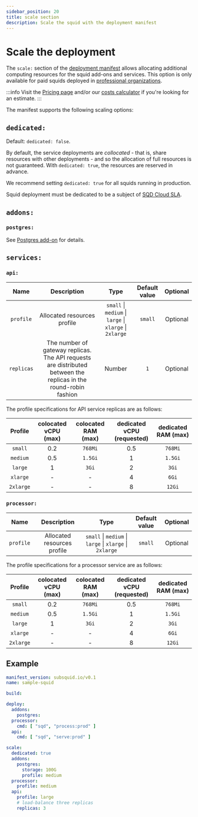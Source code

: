 ```yaml
---
sidebar_position: 20
title: scale section
description: Scale the squid with the deployment manifest
---
```


# Scale the deployment

The `scale:` section of the [deployment manifest](/cloud/reference/manifest) allows allocating additional computing resources for the squid add-ons and services. This option is only available for paid squids deployed in [professional organizations](/cloud/resources/organizations/#professional-organizations).

:::info
Visit the [Pricing page](/cloud/pricing) and/or our [costs calculator](https://subsquid.io/subsquid-cloud#calculator) if you're looking for an estimate.
:::

The manifest supports the following scaling options:

## `dedicated:` 

Default: `dedicated: false`. 

By default, the service deployments are _collocated_ - that is, share resources with other deployments - and so the allocation of full resources is not guaranteed. With `dedicated: true`, the resources are reserved in advance.

We recommend setting `dedicated: true` for all squids running in production.

Squid deployment must be dedicated to be a subject of [SQD Cloud SLA](/cloud/pricing).

## `addons:`

### `postgres:`

See [Postgres add-on](/cloud/reference/pg) for details.

## `services:`

### `api:`

| Name        | Description  | Type      |Default value  | Optional   |  
|:-----------:|:------------:|:---------:|:--------------:|:----------:|
| `profile`  | Allocated resources profile              |  `small` \| `medium` \| `large` \| `xlarge` \| `2xlarge` | `small`         |   Optional     |
| `replicas`  | The number of gateway replicas. The API requests are distributed between the replicas in the round-robin fashion        | Number    |  `1`          |   Optional     |

The profile specifications for API service replicas are as follows:

| Profile | colocated vCPU (max) | colocated RAM (max) | dedicated vCPU (requested) | dedicated RAM (max) |
|:----:|:----:|:-------:|:-----:|:------:|
|`small`| 0.2 | `768Mi` | 0.5 | `768Mi` |
| `medium`| 0.5 | `1.5Gi` | 1 |  `1.5Gi` |
| `large` | 1 | `3Gi`| 2 | `3Gi` |
| `xlarge` | - | - | 4 | `6Gi` |
| `2xlarge` | - | - | 8 | `12Gi` |

### `processor:`

| Name        | Description  | Type      |Default value  | Optional   |  
|:-----------:|:------------:|:---------:|:--------------:|:----------:|
| `profile`  | Allocated resources profile      |  `small` \| `medium` \| `large` \| `xlarge` \| `2xlarge` | `small`         |   Optional     |

The profile specifications for a processor service are as follows:

| Profile | colocated vCPU (max) | colocated RAM (max) | dedicated vCPU (requested) | dedicated RAM (max) |
|:----:|:----:|:-------:|:-----:|:------:|
|`small`| 0.2 | `768Mi` | 0.5 | `768Mi` |
| `medium`| 0.5 | `1.5Gi` | 1 |  `1.5Gi` |
| `large` | 1 | `3Gi`| 2 | `3Gi` |
| `xlarge` | - | - | 4 | `6Gi` |
| `2xlarge` | - | - | 8 | `12Gi` |


## Example

```yaml title="squid.yaml"
manifest_version: subsquid.io/v0.1
name: sample-squid

build: 

deploy:
  addons:
    postgres: 
  processor:
    cmd: [ "sqd", "process:prod" ]
  api:
    cmd: [ "sqd", "serve:prod" ]

scale:
  dedicated: true
  addons:
    postgres:
      storage: 100G
      profile: medium
  processor:
    profile: medium
  api:
    profile: large
    # load-balance three replicas
    replicas: 3
```
